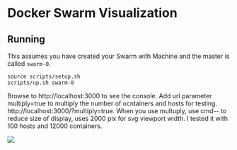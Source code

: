 # Docker Swarm Visualization


## Running

This assumes you have created your Swarm with Machine and the master is called `swarm-0`.

```
source scripts/setup.sh
scripts/up.sh swarm-0
```

Browse to http://localhost:3000 to see the console. Add url parameter multiply=true to multiply the number of ocntainers and hosts for testing. http://localhost:3000/?multiply=true. When you use multuply, use cmd-- to reduce size of display, uses 2000 pix for svg viewport width. I tested it with 100 hosts and 12000 containers.

<img src="../static/viz-demo.png"></img>
